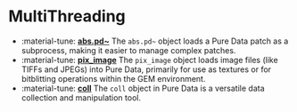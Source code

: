 # MultiThreading

<div class="grid cards" markdown>

- :material-tune: [__abs.pd~__](abs.pd~.md) The `abs.pd~` object loads a Pure Data patch as a subprocess, making it easier to manage complex patches.
- :material-tune: [__pix_image__](pix_image.md) The `pix_image` object loads image files (like TIFFs and JPEGs) into Pure Data, primarily for use as textures or for bitblitting operations within the GEM environment.
- :material-tune: [__coll__](coll.md) The `coll` object in Pure Data is a versatile data collection and manipulation tool.

</div>